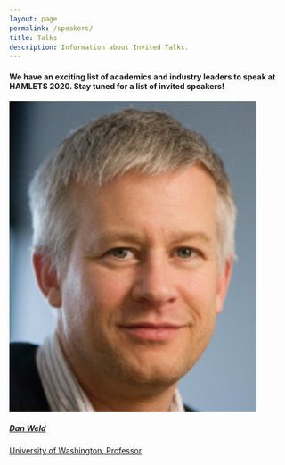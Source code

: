 ```yaml
---
layout: page
permalink: /speakers/
title: Talks
description: Information about Invited Talks.
---
```


#### We have an exciting list of academics and industry leaders to speak at HAMLETS 2020. Stay tuned for a list of invited speakers!

<!-- 6/12 = 1/2 width on mobile, 4/12 = 1/3 screen on laptop -->
<div class="col-xs-6 col-md-4"> 
<div class="thumbnail">
<a href="https://www.cs.washington.edu/people/faculty/weld/">
<img 
    src="assets/img/danweld.jpg"
    alt="Dan Weld headshot"
    style="width:88%"
    align="center">
<div class="caption">
    <h5>Dan Weld</h5>
    <p>University of Washington, Professor
    </p>
    <p></p>
</div>
</a>
</div>
</div>
